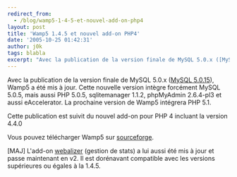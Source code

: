 ```yaml
---
redirect_from:
  - /blog/wamp5-1-4-5-et-nouvel-add-on-php4
layout: post
title: 'Wamp5 1.4.5 et nouvel add-on PHP4'
date: '2005-10-25 01:42:31'
author: j0k
tags: blabla
excerpt: "Avec la publication de la version finale de MySQL 5.0.x ([MySQL 5.0.15](http://www.j0k3r.net/news-mysql-5-0-15-pret-pour-de-la-production-773.html)), Wamp5 a été mis à jour.     \nCette nouvelle version intègre forcément MySQL 5.0.5, mais aussi PHP 5.0.5, sqlitemanager 1.1.2, phpMyAdmin 2.6.4-pl3 et aussi eAccelerator.   La prochaine version de      …"
---
```


Avec la publication de la version finale de MySQL 5.0.x ([MySQL 5.0.15](http://www.j0k3r.net/news-mysql-5-0-15-pret-pour-de-la-production-773.html)), Wamp5 a été mis à jour.
Cette nouvelle version intègre forcément MySQL 5.0.5, mais aussi PHP 5.0.5, sqlitemanager 1.1.2, phpMyAdmin 2.6.4-pl3 et aussi eAccelerator.   La prochaine version de Wamp5 intégrera PHP 5.1.

Cette publication est suivit du nouvel add-on pour PHP 4 incluant la version 4.4.0

Vous pouvez télécharger Wamp5 sur [sourceforge](http://sourceforge.net/projects/wampserver/).

[MAJ] L'add-on [webalizer](http://sourceforge.net/project/showfiles.php?group_id=116092&amp;package_id=126552&amp;release_id=365894) (gestion de stats) a lui aussi été mis à jour et passe maintenant en v2. Il est dorénavant compatible avec les versions supérieures ou égales à la 1.4.5.
